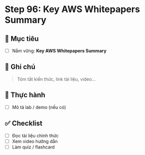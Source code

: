 # Step 96: Key AWS Whitepapers Summary

## 🎯 Mục tiêu
- [ ] Nắm vững: **Key AWS Whitepapers Summary**

## 📘 Ghi chú
> Tóm tắt kiến thức, link tài liệu, video...

## 🧪 Thực hành
- [ ] Mô tả lab / demo (nếu có)

## ✅ Checklist
- [ ] Đọc tài liệu chính thức
- [ ] Xem video hướng dẫn
- [ ] Làm quiz / flashcard
